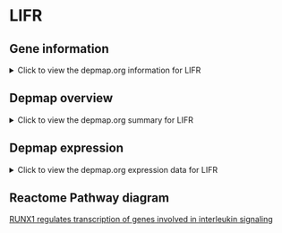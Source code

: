 <h1>LIFR</h1>

<h2>Gene information</h2>
<details>
  <summary>Click to view the depmap.org information for LIFR</summary>
  <iframe src="https://depmap.org/portal/gene/LIFR?tab=about" style="border:none;width:100%;height:800px"></iframe>
</details>

<h2>Depmap overview</h2>
<details>
  <summary>Click to view the depmap.org summary for LIFR</summary>
  <iframe src="https://depmap.org/portal/gene/LIFR?tab=overview" style="border:none;width:100%;height:800px"></iframe>
</details>

<h2>Depmap expression</h2>
<details>
  <summary>Click to view the depmap.org expression data for LIFR</summary>
  <iframe src="https://depmap.org/portal/gene/LIFR?tab=characterization" style="border:none;width:100%;height:800px"></iframe>
</details>



<h2>Reactome Pathway diagram</h2>
<a href="https://reactome.org/PathwayBrowser/#/R-HSA-8939247" target="_BLANK">RUNX1 regulates transcription of genes involved in interleukin signaling</a>



